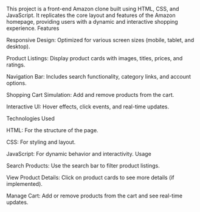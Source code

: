 This project is a front-end Amazon clone built using HTML, CSS, and JavaScript. It replicates the core layout and features of the Amazon homepage, providing users with a dynamic and interactive shopping experience.
Features

Responsive Design: Optimized for various screen sizes (mobile, tablet, and desktop).

Product Listings: Display product cards with images, titles, prices, and ratings.

Navigation Bar: Includes search functionality, category links, and account options.

Shopping Cart Simulation: Add and remove products from the cart.

Interactive UI: Hover effects, click events, and real-time updates.

Technologies Used

HTML: For the structure of the page.

CSS: For styling and layout.

JavaScript: For dynamic behavior and interactivity.
Usage

Search Products: Use the search bar to filter product listings.

View Product Details: Click on product cards to see more details (if implemented).

Manage Cart: Add or remove products from the cart and see real-time updates.
